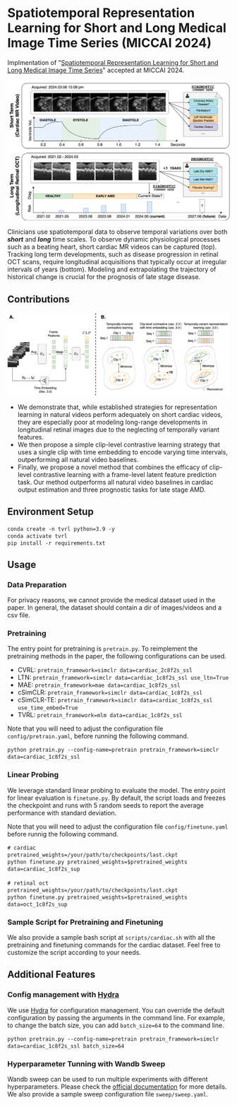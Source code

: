 # Spatiotemporal Representation Learning for Short and Long Medical Image Time Series (MICCAI 2024)
Implmentation of "[Spatiotemporal Representation Learning for Short and Long Medical Image Time Series](https://arxiv.org/abs/2403.07513)" accepted at MICCAI 2024.

![image](assets/figure1.png)

Clinicians use spatiotemporal data to observe temporal variations over both ***short*** and ***long*** time scales. To observe dynamic physiological processes such as a beating heart, short cardiac MR videos can be captured (top). Tracking long term developments, such as disease progression in retinal OCT scans, require longitudinal acquisitions that typically occur at irregular intervals of years (bottom). Modeling and extrapolating the trajectory of historical change is crucial for the prognosis of late stage disease.



## Contributions
![image](assets/figure2_final.png)

- We demonstrate that, while established strategies for representation learning in natural videos perform adequately on short cardiac videos, they are especially poor at modeling long-range developments in longitudinal retinal images due to the neglecting of temporally variant features.
- We then propose a simple clip-level contrastive learning strategy that uses a single clip with time embedding to encode varying time intervals, outperforming all natural video baselines.
- Finally, we propose a novel method that combines the efficacy of clip-level contrastive learning with a frame-level latent feature prediction task. Our method outperforms all natural video baselines in cardiac output estimation and three prognostic tasks for late stage AMD.



## Environment Setup
```
conda create -n tvrl python=3.9 -y
conda activate tvrl
pip install -r requirements.txt
```

## Usage
### Data Preparation
For privacy reasons, we cannot provide the medical dataset used in the paper. In general, the dataset should contain a dir of images/videos and a csv file. 

### Pretraining
The entry point for pretraining is `pretrain.py`. To reimplement the pretraining methods in the paper, the following configurations can be used.

- CVRL: `pretrain_framework=simclr data=cardiac_2c8f2s_ssl`
- LTN: `pretrain_framework=simclr data=cardiac_1c8f2s_ssl use_ltn=True`
- MAE: `pretrain_framework=mae data=cardiac_1c8f2s_ssl`
- cSimCLR: `pretrain_framework=simclr data=cardiac_1c8f2s_ssl`
- cSimCLR-TE: `pretrain_framework=simclr data=cardiac_1c8f2s_ssl use_time_embed=True`
- TVRL: `pretrain_framework=mlm data=cardiac_1c8f2s_ssl`


Note that you will need to adjust the configuration file `config/pretrain.yaml`, before running the following command.
```
python pretrain.py --config-name=pretrain pretrain_framework=simclr data=cardiac_1c8f2s_ssl
```

### Linear Probing
We leverage standard linear probing to evaluate the model. The entry point for linear evaluation is `finetune.py`. By default, the script loads and freezes the checkpoint and runs with 5 random seeds to report the average performance with standard deviation. 

Note that you will need to adjust the configuration file `config/finetune.yaml` before runnig the following command.

```
# cardiac
pretrained_weights=/your/path/to/checkpoints/last.ckpt
python finetune.py pretrained_weights=$pretrained_weights data=cardiac_1c8f2s_sup

# retinal oct
pretrained_weights=/your/path/to/checkpoints/last.ckpt
python finetune.py pretrained_weights=$pretrained_weights data=oct_1c8f2s_sup
```

### Sample Script for Pretraining and Finetuning
We also provide a sample bash script at `scripts/cardiac.sh` with all the pretraining and finetuning commands for the cardiac dataset. Feel free to customize the script according to your needs.

## Additional Features
### Config management with [Hydra](https://hydra.cc/docs/intro/)
We use [Hydra](https://hydra.cc/docs/intro/) for configuration management. You can override the default configuration by passing the arguments in the command line. For example, to change the batch size, you can add `batch_size=64` to the command line.
```
python pretrain.py --config-name=pretrain pretrain_framework=simclr data=cardiac_1c8f2s_ssl batch_size=64
```

### Hyperparameter Tunning with Wandb Sweep
Wandb sweep can be used to run multiple experiments with different hyperparameters. Please check the [official documentation](https://docs.wandb.ai/guides/sweeps) for more details. We also provide a sample sweep configuration file `sweep/sweep.yaml`.
